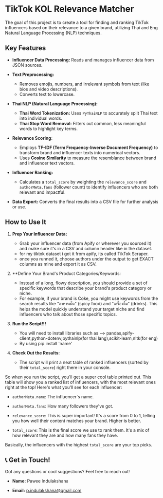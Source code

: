 # TikTok KOL Relevance Matcher

The goal of this project is to create a tool for finding and ranking TikTok influencers based on their relevance to a given brand, utilizing Thai and Eng Natural Language Processing (NLP) techniques.

## Key Features

* **Influencer Data Processing:** Reads and manages influencer data from JSON sources.

* **Text Preprocessing:**
    * Removes emojis, numbers, and irrelevant symbols from text (like bios and video descriptions).
    * Converts text to lowercase.

* **Thai NLP (Natural Language Processing):**
    * **Thai Word Tokenization:** Uses `PyThaiNLP` to accurately split Thai text into individual words.
    * **Thai Stop Word Removal:** Filters out common, less meaningful words to highlight key terms.

* **Relevance Scoring:**
    * Employs **TF-IDF (Term Frequency-Inverse Document Frequency)** to transform brand and influencer texts into numerical vectors.
    * Uses **Cosine Similarity** to measure the resemblance between brand and influencer text vectors.

* **Influencer Ranking:**
    * Calculates a `total_score` by weighting the `relevance_score` and `authorMeta.fans` (follower count) to identify influencers who are both relevant and impactful.

* **Data Export:** Converts the final results into a CSV file for further analysis or use.

## How to Use It

1.  **Prep Your Influencer Data:**
    * Grab your influencer data (from Apify or wherever you sourced it) and make sure it's in a CSV and column header like in the dataset.
    * for my tiktok dataset i got it from apify, its called TikTok Scraper.
    * once you runned it, choose authors under the output to get EXACT columns as mine and export it as CSV.

2.  **Define Your Brand's Product Categories/Keywords:
    * Instead of a long, flowy description, you should provide a set of specific keywords that describe your brand's product category or niche.
    * For example, if your brand is Coke, you might use keywords from the search results like "อาหารเผ็ด" (spicy food) and "เครื่องดื่ม" (drinks). This helps the model quickly understand your target niche and find influencers who talk about those specific topics.

3.  **Run the Script!!!**
    * You will need to install libraries such as --> pandas,apify-client,python-dotenv,pythainlp(for thai lang),scikit-learn,nltk(for eng)
    * By using pip install 'name' 

4.  **Check Out the Results:**
    * The script will print a neat table of ranked influencers (sorted by their `total_score`) right there in your console.

So when you run the script, you'll get a super cool table printed out. This table will show you a ranked list of influencers, with the most relevant ones right at the top! Here's what you'll see for each influencer:

* `authorMeta.name`: The influencer's name.

* `authorMeta.fans`: How many followers they've got.

* `relevance_score`: This is super important! It's a score from 0 to 1, telling you how well their content matches your brand. Higher is better.

* `total_score`: This is the final score we use to rank them. It's a mix of how relevant they are and how many fans they have.

Basically, the influencers with the highest `total_score` are your top picks.

## 📞 Get in Touch!

Got any questions or cool suggestions? Feel free to reach out!

* **Name:** Pawee Indulakshana

* **Email:** p.indulakshana@gmail.com
